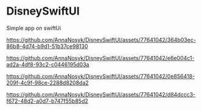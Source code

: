 # DisneySwiftUI

Simple app on swiftUi

https://github.com/AnnaNosyk/DisneySwiftUI/assets/77641042/364b03ec-86b8-4d74-b9d1-51b37ce98130



https://github.com/AnnaNosyk/DisneySwiftUI/assets/77641042/e6e004c1-ad2a-4df8-93c2-c0446195d03a



https://github.com/AnnaNosyk/DisneySwiftUI/assets/77641042/0e856418-209f-4c9f-98ce-2288d8208da2



https://github.com/AnnaNosyk/DisneySwiftUI/assets/77641042/d84dccc3-f672-48d2-a0d7-b747f55b85d2

